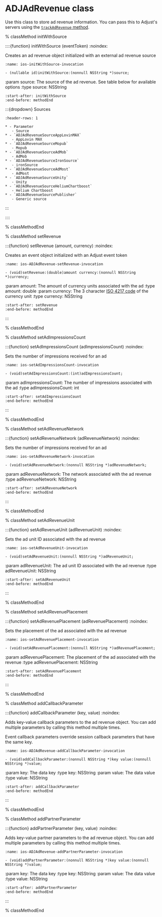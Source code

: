 # ADJAdRevenue class

Use this class to store ad revenue information. You can pass this to Adjust's servers using the [`trackAdRevenue` method](ios-trackAdRevenue-invocation).


% classMethod initWithSource

::::{function} initWithSource (eventToken)
:noindex:

Creates an ad revenue object initialized with an external ad revenue source

```{code-block} objc
:name: ios-initWithSource-invocation

- (nullable id)initWithSource:(nonnull NSString *)source;
```

:param source: The source of the ad revenue. See table below for available options
:type source: NSString

```{include} /ios/fragments/ADJAdRevenue.md
:start-after: initWithSource
:end-before: methodEnd
```

:::{dropdown} Sources

```{list-table}
:header-rows: 1

* - Parameter
   - Source
* - `ADJAdRevenueSourceAppLovinMAX`
   - AppLovin MAX
* - `ADJAdRevenueSourceMopub`
   - Mopub
* - `ADJAdRevenueSourceAdMob`
   - AdMob
* - `ADJAdRevenueSourceIronSource`
   - ironSource
* - `ADJAdRevenueSourceAdMost`
   - AdMost
* - `ADJAdRevenueSourceUnity`
   - Unity
* - `ADJAdRevenueSourceHeliumChartboost`
   - Helium Chartboost
* - `ADJAdRevenueSourcePublisher`
   - Generic source
```
:::

::::

% classMethodEnd

% classMethod setRevenue

:::{function} setRevenue (amount, currency)
:noindex:

Creates an event object initialized with an Adjust event token

```{code-block} objc
:name: ios-ADJAdRevenue-setRevenue-invocation

- (void)setRevenue:(double)amount currency:(nonnull NSString *)currency;
```

:param amount: The amount of currency units associated with the ad
:type amount: double
:param currency: The 3 character [ISO 4217 code](https://www.iban.com/currency-codes) of the currency unit
:type currency: NSString

```{include} /ios/fragments/ADJAdRevenue.md
:start-after: setRevenue
:end-before: methodEnd
```

:::

% classMethodEnd

% classMethod setAdImpressionsCount

:::{function} setAdImpressionsCount (adImpressionsCount)
:noindex:

Sets the number of impressions received for an ad

```{code-block} objc
:name: ios-setAdImpressionsCount-invocation

- (void)setAdImpressionsCount:(int)adImpressionsCount;
```

:param adImpressionsCount: The number of impressions associated with the ad
:type adImpressionsCount: int

```{include} /ios/fragments/ADJAdRevenue.md
:start-after: setAdImpressionsCount
:end-before: methodEnd
```

:::

% classMethodEnd

% classMethod setAdRevenueNetwork

:::{function} setAdRevenueNetwork (adRevenueNetwork)
:noindex:

Sets the number of impressions received for an ad

```{code-block} objc
:name: ios-setAdRevenueNetwork-invocation

- (void)setAdRevenueNetwork:(nonnull NSString *)adRevenueNetwork;
```

:param adRevenueNetwork: The network associated with the ad revenue
:type adRevenueNetwork: NSString

```{include} /ios/fragments/ADJAdRevenue.md
:start-after: setAdRevenueNetwork
:end-before: methodEnd
```

:::

% classMethodEnd

% classMethod setAdRevenueUnit

:::{function} setAdRevenueUnit (adRevenueUnit)
:noindex:

Sets the ad unit ID associated with the ad revenue

```{code-block} objc
:name: ios-setAdRevenueUnit-invocation

- (void)setAdRevenueUnit:(nonnull NSString *)adRevenueUnit;
```

:param adRevenueUnit: The ad unit ID associated with the ad revenue
:type adRevenueUnit: NSString

```{include} /ios/fragments/ADJAdRevenue.md
:start-after: setAdRevenueUnit
:end-before: methodEnd
```

:::

% classMethodEnd

% classMethod setAdRevenuePlacement

:::{function} setAdRevenuePlacement (adRevenuePlacement)
:noindex:

Sets the placement of the ad associated with the ad revenue

```{code-block} objc
:name: ios-setAdRevenuePlacement-invocation

- (void)setAdRevenuePlacement:(nonnull NSString *)adRevenuePlacement;
```

:param adRevenuePlacement: The placement of the ad associated with the revenue
:type adRevenuePlacement: NSString

```{include} /ios/fragments/ADJAdRevenue.md
:start-after: setAdRevenuePlacement
:end-before: methodEnd
```

:::

% classMethodEnd

% classMethod addCallbackParameter

:::{function} addCallbackParameter (key, value)
:noindex:

Adds key-value callback parameters to the ad revenue object. You can add multiple parameters by calling this method multiple times.

Event callback parameters override session callback parameters that have the same key.

```{code-block} objc
:name: ios-ADJAdRevenue-addCallbackParameter-invocation

- (void)addCallbackParameter:(nonnull NSString *)key value:(nonnull NSString *)value;
```

:param key: The data key
:type key: NSString
:param value: The data value
:type value: NSString

```{include} /ios/fragments/ADJAdRevenue.md
:start-after: addCallbackParameter
:end-before: methodEnd
```

:::

% classMethodEnd

% classMethod addPartnerParameter

:::{function} addPartnerParameter (key, value)
:noindex:

Adds key-value partner parameters to the ad revenue object. You can add multiple parameters by calling this method multiple times.

```{code-block} objc
:name: ios-ADJAdRevenue-addPartnerParameter-invocation

- (void)addPartnerParameter:(nonnull NSString *)key value:(nonnull NSString *)value;
```

:param key: The data key
:type key: NSString
:param value: The data value
:type value: NSString

```{include} /ios/fragments/ADJAdRevenue.md
:start-after: addPartnerParameter
:end-before: methodEnd
```

:::

% classMethodEnd
